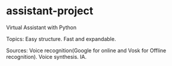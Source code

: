 # assistant-project
 Virtual Assistant with Python

 Topics:
    Easy structure.
    Fast and expandable.

Sources:
    Voice recognition(Google for online and Vosk for Offline recognition).
    Voice synthesis.
    IA.
